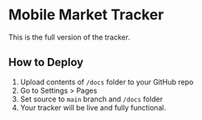 # Mobile Market Tracker

This is the full version of the tracker.

## How to Deploy
1. Upload contents of `/docs` folder to your GitHub repo
2. Go to Settings > Pages
3. Set source to `main` branch and `/docs` folder
4. Your tracker will be live and fully functional.